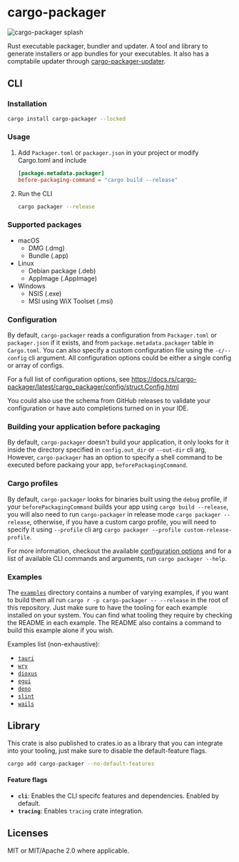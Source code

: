 # cargo-packager

<img src=".github/splash.png" alt="cargo-packager splash" />

Rust executable packager, bundler and updater. A tool and library to generate installers or app bundles for your executables.
It also has a comptabile updater through [cargo-packager-updater](./crates/updater/).

## CLI

### Installation

```sh
cargo install cargo-packager --locked
```

### Usage

1. Add `Packager.toml` or `packager.json` in your project or modify Cargo.toml and include

   ```toml
   [package.metadata.packager]
   before-packaging-command = "cargo build --release"
   ```

2. Run the CLI

   ```sh
   cargo packager --release
   ```

### Supported packages

- macOS
  - DMG (.dmg)
  - Bundle (.app)
- Linux
  - Debian package (.deb)
  - AppImage (.AppImage)
- Windows
  - NSIS (.exe)
  - MSI using WiX Toolset (.msi)

### Configuration

By default, `cargo-packager` reads a configuration from `Packager.toml` or `packager.json` if it exists, and from `package.metadata.packager` table in `Cargo.toml`.
You can also specify a custom configuration file using the `-c/--config` cli argument.
All configuration options could be either a single config or array of configs.

For a full list of configuration options, see https://docs.rs/cargo-packager/latest/cargo_packager/config/struct.Config.html

You could also use the schema from GitHub releases to validate your configuration or have auto completions turned on in your IDE.

### Building your application before packaging

By default, `cargo-packager` doesn't build your application, it only looks for it inside the directory specified in `config.out_dir` or `--out-dir` cli arg,
However, `cargo-packager` has an option to specify a shell command to be executed before packaing your app, `beforePackagingCommand`.

### Cargo profiles

By default, `cargo-packager` looks for binaries built using the `debug` profile, if your `beforePackagingCommand` builds your app using `cargo build --release`, you will also need to
run `cargo-packager` in release mode `cargo packager --release`, otherwise, if you have a custom cargo profile, you will need to specify it using `--profile` cli arg `cargo packager --profile custom-release-profile`.

For more information, checkout the available [configuration options](https://docs.rs/cargo-packager/latest/cargo_packager/config/struct.Config.html) and for a list of available CLI
commands and arguments, run `cargo packager --help`.

### Examples

The [`examples`](./examples/) directory contains a number of varying examples, if you want to build them all run `cargo r -p cargo-packager -- --release` in the root of this repository. Just make sure to have the tooling for each example installed on your system. You can find what tooling they require by checking the README in each example. The README also contains a command to build this example alone if you wish.

Examples list (non-exhaustive):

- [`tauri`](./examples/tauri/)
- [`wry`](./examples/wry/)
- [`dioxus`](./examples/dioxus/)
- [`egui`](./examples/egui/)
- [`deno`](./examples/deno/)
- [`slint`](./examples/slint/)
- [`wails`](./examples/wails)

## Library

This crate is also published to crates.io as a library that you can integrate into your tooling, just make sure to disable the default-feature flags.

```sh
cargo add cargo-packager --no-default-features
```

#### Feature flags

- **`cli`**: Enables the CLI specifc features and dependencies. Enabled by default.
- **`tracing`**: Enables `tracing` crate integration.

## Licenses

MIT or MIT/Apache 2.0 where applicable.
